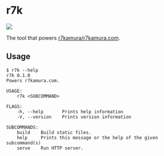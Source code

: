 # r7k

[![](https://github.com/r7kamura/r7k/workflows/test/badge.svg)](https://github.com/r7kamura/r7k/actions?query=workflow%3test)

The tool that powers [r7kamura/r7kamura.com](https://github.com/r7kamura/r7kamura.com).

## Usage

```console
$ r7k --help
r7k 0.1.0
Powers r7kamura.com.

USAGE:
    r7k <SUBCOMMAND>

FLAGS:
    -h, --help       Prints help information
    -V, --version    Prints version information

SUBCOMMANDS:
    build    Build static files.
    help     Prints this message or the help of the given subcommand(s)
    serve    Run HTTP server.
```
